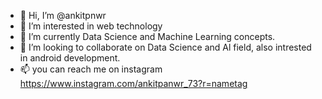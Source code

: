 - 👋 Hi, I’m @ankitpnwr
- 👀 I’m interested in web technology
- 🌱 I’m currently Data Science and Machine Learning concepts.
- 💞️ I’m looking to collaborate on Data Science and Al field, also intrested in android development.
- 📫 you can reach me on instagram https://www.instagram.com/ankitpanwr_73?r=nametag

<!---
ankitpnwr/ankitpnwr is a ✨ special ✨ repository because its `README.md` (this file) appears on your GitHub profile.
You can click the Preview link to take a look at your changes.
--->
